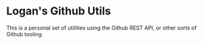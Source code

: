 # Logan's Github Utils

This is a personal set of utilities using the Github REST API, or other sorts of Github tooling.
